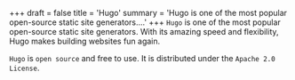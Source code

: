 +++
draft = false
title = 'Hugo'
summary = 'Hugo is one of the most popular open-source static site generators....'
+++
`Hugo` is one of the most popular open-source static site generators. With its amazing speed and flexibility, Hugo makes building websites fun again.

`Hugo` is `open source` and free to use. It is distributed under the `Apache 2.0 License`.